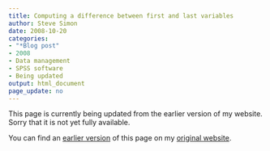 ```yaml
---
title: Computing a difference between first and last variables
author: Steve Simon
date: 2008-10-20
categories:
- "*Blog post"
- 2008
- Data management
- SPSS software
- Being updated
output: html_document
page_update: no
---
```


This page is currently being updated from the earlier version of my website. Sorry that it is not yet fully available.

<!---More--->


You can find an [earlier version][sim1] of this page on my [original website][sim2].

[sim1]: http://www.pmean.com/08/ComputingDifference.html
[sim2]: http://www.pmean.com/original_site.html
